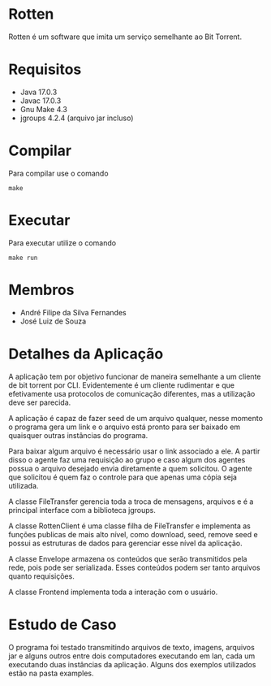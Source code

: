 # Rotten 
Rotten é um software que imita um serviço semelhante ao Bit Torrent.

# Requisitos
- Java 17.0.3
- Javac 17.0.3
- Gnu Make 4.3
- jgroups 4.2.4 (arquivo jar incluso)

# Compilar
Para compilar use o comando 
```
make
```

# Executar
Para executar utilize o comando
```
make run
```

# Membros   
- André Filipe da Silva Fernandes
- José Luiz de Souza 

# Detalhes da Aplicação
A aplicação tem por objetivo funcionar de maneira semelhante a um cliente de bit torrent por CLI. Evidentemente é um cliente rudimentar e que efetivamente usa protocolos de comunicação diferentes, mas a utilização deve ser parecida.

A aplicação é capaz de fazer seed de um arquivo qualquer, nesse momento o programa gera um link e o arquivo está pronto para ser baixado em quaisquer outras instâncias do programa. 

Para baixar algum arquivo é necessário usar o link associado a ele. A partir disso o agente faz uma requisição ao grupo e caso algum dos agentes possua o arquivo desejado envia diretamente a quem solicitou. O agente que solicitou é quem faz o controle para que apenas uma cópia seja utilizada.

A classe FileTransfer gerencia toda a troca de mensagens, arquivos e é a principal interface com a biblioteca jgroups.

A classe RottenClient é uma classe filha de FileTransfer e implementa as funções publicas de mais alto nível, como download, seed, remove seed e possui as estruturas de dados para gerenciar esse nível da aplicação.

A classe Envelope armazena os conteúdos que serão transmitidos pela rede, pois pode ser serializada. Esses conteúdos podem ser tanto arquivos quanto requisições. 

A classe Frontend implementa toda a interação com o usuário.

# Estudo de Caso 
O programa foi testado transmitindo arquivos de texto, imagens, arquivos jar e alguns outros entre dois computadores executando em lan, cada um executando duas instâncias da aplicação. 
Alguns dos exemplos utilizados estão na pasta examples.
